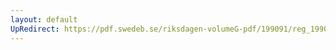 ```yaml
---
layout: default
UpRedirect: https://pdf.swedeb.se/riksdagen-volumeG-pdf/199091/reg_199091_SfU/reg_199091_SfU_0010.pdf
---
```


